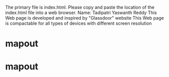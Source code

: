 The primary file is index.html. Please copy and paste the location of the index.html file into a web browser.
Name: Tadipatri Yaswanth Reddy
This Web page is developed and inspired by "Glassdoor" website
This Web page is compactable for all types of devices with different screen resolution
# mapout
# mapout
